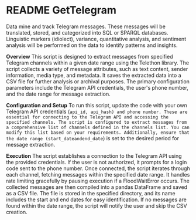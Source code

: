 # **README GetTelegram**
Data mine and track Telegram messages. These messages will be translated, stored, and categorized into SQL or SPARQL databases. Linguistic markers (idiolect), variance, quantitative analysis, and sentiment analysis will be performed on the data to identify patterns and insights.


**Overview**
This script is designed to extract messages from specified Telegram channels within a given date range using the Telethon library. The script collects a variety of message attributes, such as text content, sender information, media type, and metadata. It saves the extracted data into a CSV file for further analysis or archival purposes. The primary configuration parameters include the Telegram API credentials, the user's phone number, and the date range for message extraction.

**Configuration and Setup**
To run this script, update the code with your own Telegram API credentials (`api_id, api_hash) and phone number. These are essential for connecting to the Telegram API and accessing the specified channels. The script is configured to extract messages from a comprehensive list of channels defined in the channels list. You can modify this list based on your requirements. Additionally, ensure that the date range (start_dateandend_date`) is set to the desired period for message extraction.

**Execution**
The script establishes a connection to the Telegram API using the provided credentials. If the user is not authorized, it prompts for a login code sent to the phone number. Once connected, the script iterates through each channel, fetching messages within the specified date range. It handles rate limiting gracefully by pausing execution if a FloodWaitError occurs. The collected messages are then compiled into a pandas DataFrame and saved as a CSV file. The file is stored in the specified directory, and its name includes the start and end dates for easy identification. If no messages are found within the date range, the script will notify the user and skip the CSV creation.
